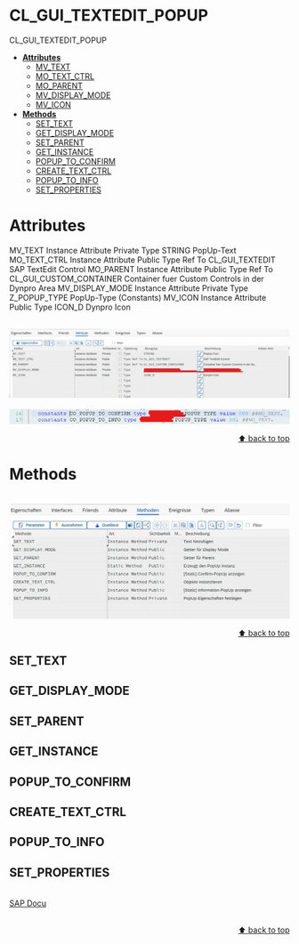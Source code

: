 <a name="top"></a>

# CL_GUI_TEXTEDIT_POPUP
CL_GUI_TEXTEDIT_POPUP 

- [**Attributes**](#Attributes)
  - [MV_TEXT](#MV_TEXT)
  - [MO_TEXT_CTRL](#MO_TEXT_CTRL)
  - [MO_PARENT](#MO_PARENT)
  - [MV_DISPLAY_MODE](#MV_DISPLAY_MODE)
  - [MV_ICON](#MV_ICON)
- [**Methods**](#Methods)
  - [SET_TEXT](#SET_TEXT)
  - [GET_DISPLAY_MODE](#GET_DISPLAY_MODE)
  - [SET_PARENT](#SET_PARENT)
  - [GET_INSTANCE](#GET_INSTANCE)
  - [POPUP_TO_CONFIRM](#POPUP_TO_CONFIRM)
  - [CREATE_TEXT_CTRL](#CREATE_TEXT_CTRL)
  - [POPUP_TO_INFO](#POPUP_TO_INFO)
  - [SET_PROPERTIES](#SET_PROPERTIES)




# Attributes 

MV_TEXT	        Instance Attribute	Private	Type          STRING	                  PopUp-Text
MO_TEXT_CTRL	  Instance Attribute	Public	Type Ref To	  CL_GUI_TEXTEDIT	          SAP TextEdit Control
MO_PARENT	      Instance Attribute	Public	Type Ref To	  CL_GUI_CUSTOM_CONTAINER	  Container fuer Custom Controls in der Dynpro Area
MV_DISPLAY_MODE	Instance Attribute	Private	Type          Z_POPUP_TYPE	            PopUp-Type (Constants)
MV_ICON	        Instance Attribute	Public	Type	        ICON_D	                  Dynpro Icon

  <br>
  <img src="./ScreenShots/attributes1.jpg" alt="Attributes 1" >
  <br>

  <br>
  <img src="./ScreenShots/attributes2.jpg" alt="Attributes 2" >
  <br>

<p align="right"><a href="#top">⬆️ back to top</a></p>

# Methods 


  <br>
  <img src="./ScreenShots/methods1.jpg" alt="Methods 1" >
  <br>

<p align="right"><a href="#top">⬆️ back to top</a></p>


## SET_TEXT

## GET_DISPLAY_MODE

## SET_PARENT

## GET_INSTANCE

## POPUP_TO_CONFIRM

## CREATE_TEXT_CTRL

## POPUP_TO_INFO

## SET_PROPERTIES







<br>
<a href="https://help.sap.com/doc/abapdocu_cp_index_htm/CLOUD/en-US/index.htm?file=abencds_arithmetic_expression_v2.htm">SAP Docu</a>
<br>
<br>





<p align="right"><a href="#top">⬆️ back to top</a></p>



